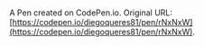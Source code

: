 # 

A Pen created on CodePen.io. Original URL: [https://codepen.io/diegoqueres81/pen/rNxNxW](https://codepen.io/diegoqueres81/pen/rNxNxW).


